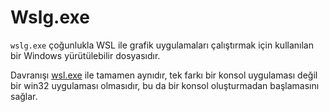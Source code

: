 # Wslg.exe

`wslg.exe` çoğunlukla WSL ile grafik uygulamaları çalıştırmak için kullanılan bir Windows yürütülebilir dosyasıdır. 

Davranışı [wsl.exe](wsl.exe.md) ile tamamen aynıdır, tek farkı bir konsol uygulaması değil bir win32 uygulaması olmasıdır, bu da bir konsol oluşturmadan başlamasını sağlar.